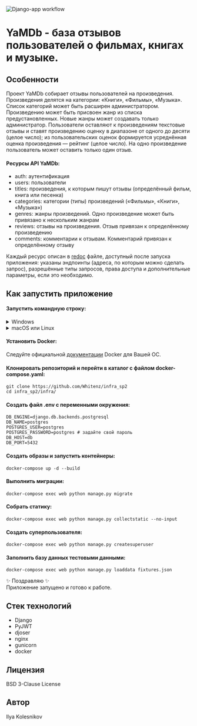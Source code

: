 ![Django-app workflow](https://github.com/Whitenz/yamdb_final/actions/workflows/yamdb_workflow.yml/badge.svg)


# YaMDb - база отзывов пользователей о фильмах, книгах и музыке.


## Особенности
Проект YaMDb собирает отзывы пользователей на произведения. Произведения делятся на категории: «Книги», «Фильмы», «Музыка». Список категорий может быть расширен администратором. Произведению может быть присвоен жанр из списка предустановленных. Новые жанры может создавать только администратор. Пользователи оставляют к произведениям текстовые отзывы и ставят произведению оценку в диапазоне от одного до десяти (целое число); из пользовательских оценок формируется усреднённая оценка произведения — рейтинг (целое число). На одно произведение пользователь может оставить только один отзыв.

#### Ресурсы API YaMDb:
- auth: аутентификация
- users: пользователи
- titles: произведения, к которым пишут отзывы (определённый фильм, книга или песенка)
- categories: категории (типы) произведений («Фильмы», «Книги», «Музыка»)
- genres: жанры произведений. Одно произведение может быть привязано к нескольким жанрам
- reviews: отзывы на произведения. Отзыв привязан к определённому произведению
- comments: комментарии к отзывам. Комментарий привязан к определённому отзыву

Каждый ресурс описан в <a href="http://localhost/redoc/">redoc</a> файле, доступный после запуска приложения: указаны эндпоинты (адреса, по которым можно сделать запрос), разрешённые типы запросов, права доступа и дополнительные параметры, если это необходимо.


## Как запустить приложение

#### Запустить командную строку:
<details>
    <summary>Windows</summary>
    Скачайте и установите Git Bash. Подробная инструкция и дистрибутив можно найти на <a href="https://gitforwindows.org/">сайте</a>. Затем в меню пуск найдите и запустите приложение Git Bash.
</details>
<details>
    <summary>macOS или Linux</summary>
    Откройте главное меню приложений и выберите приложение "Терминал".
</details>

#### Установить Docker:

Следуйте официальной [документации](https://docs.docker.com/get-docker/) Docker для Вашей ОС.


#### Клонировать репозиторий и перейти в каталог с файлом docker-compose.yaml:
```
git clone https://github.com/Whitenz/infra_sp2
cd infra_sp2/infra/
```

#### Создать файл .env с переменными окружения:
```
DB_ENGINE=django.db.backends.postgresql
DB_NAME=postgres
POSTGRES_USER=postgres
POSTGRES_PASSWORD=postgres # задайте свой пароль
DB_HOST=db
DB_PORT=5432
```

#### Создать образы и запустить контейнеры:
```
docker-compose up -d --build
```

#### Выполнить миграции:
```
docker-compose exec web python manage.py migrate
```

#### Собрать статику:
```
docker-compose exec web python manage.py collectstatic --no-input
```

#### Создать суперпользователя:
```
docker-compose exec web python manage.py createsuperuser

```

#### Заполнить базу данных тестовыми данными:
```
docker-compose exec web python manage.py loaddata fixtures.json

```

✨ Поздравляю ✨ <br>
Приложение запущено и готово к работе.


## Стек технологий
- Django
- PyJWT
- djoser
- nginx
- gunicorn
- docker


## Лицензия
BSD 3-Clause License


## Автор
Ilya Kolesnikov